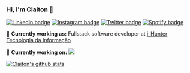 ### Hi, i'm Claiton 👋


[![Linkedin badge](https://img.shields.io/static/v1?label=&nbsp;&message=Linkedin&color=0077B5&style=flat&logo=linkedin)](https://www.linkedin.com/in/claiton-barreto-9b5b16145/)
[![Instagram badge](https://img.shields.io/static/v1?label=&nbsp;&&message=Instagram&color=E20059&style=flat&logo=instagram&logoColor=fff)](https://www.instagram.com/cbarreto.dev/)
[![Twitter badge](https://img.shields.io/static/v1?label=&nbsp;&&message=Twitter&color=1DA1F2&style=flat&logo=twitter&logoColor=fff)](https://www.instagram.com/cbarreto.dev/)
[![Spotify badge](https://img.shields.io/static/v1?label=&nbsp;&&message=Spotify&color=1ED760&style=flat&logo=spotify&logoColor=fff)](https://www.instagram.com/cbarreto.dev/)

:briefcase: **Currently working as:** Fullstack software developer at [i-Hunter Tecnologia da Informação](https://i-hunter.com)

:briefcase: **Currently working on:**
<img style="width:100px height:100px" src="https://seeklogo.com/images/L/laravel-framework-logo-C10176EC8C-seeklogo.com.png">


[![Claiton's github stats](https://github-readme-stats.vercel.app/api?username=claitonbarreto&show_icons=true&hide=issues&theme=dracula)](https://github.com/anuraghazra/github-readme-stats?hide=issues)



<!--spotify color #1ED760-->

<!--
**ClaitonBarreto/claitonbarreto** is a ✨ _special_ ✨ repository because its `README.md` (this file) appears on your GitHub profile.

Here are some ideas to get you started:

- 🔭 I’m currently working on ...
- 🌱 I’m currently learning ...
- 👯 I’m looking to collaborate on ...
- 🤔 I’m looking for help with ...
- 💬 Ask me about ...
- 📫 How to reach me: ...
- 😄 Pronouns: ...
- ⚡ Fun fact: ...
-->
